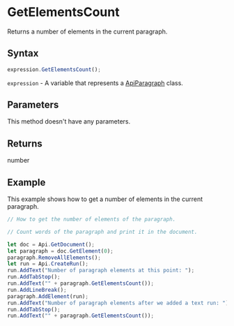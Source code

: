 # GetElementsCount

Returns a number of elements in the current paragraph.

## Syntax

```javascript
expression.GetElementsCount();
```

`expression` - A variable that represents a [ApiParagraph](../ApiParagraph.md) class.

## Parameters

This method doesn't have any parameters.

## Returns

number

## Example

This example shows how to get a number of elements in the current paragraph.

```javascript editor-docx
// How to get the number of elements of the paragraph.

// Count words of the paragraph and print it in the document.

let doc = Api.GetDocument();
let paragraph = doc.GetElement(0);
paragraph.RemoveAllElements();
let run = Api.CreateRun();
run.AddText("Number of paragraph elements at this point: ");
run.AddTabStop();
run.AddText("" + paragraph.GetElementsCount());
run.AddLineBreak();
paragraph.AddElement(run);
run.AddText("Number of paragraph elements after we added a text run: ");
run.AddTabStop();
run.AddText("" + paragraph.GetElementsCount());
```
